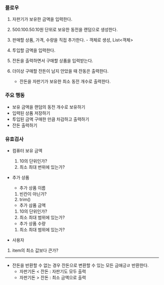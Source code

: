 ### 플로우
1. 자판기가 보유한 금액을 입력한다.
2. 500.100.50.10원 단위로 보유한 동전을 랜덤으로 생성한다.

3. 판매할 상품, 가격, 수량을 직접 추가한다. - 객체로 생성, List<객체>

4. 투입할 금액을 입력한다.
5. 잔돈을 출력하면서 구매할 상품을 입력받는다.

6. 더이상 구매할 잔돈이 남지 안았을 때 잔동은 출력한다.
   - 잔돈을 자판기가 보유한 최소 동전 개수로 출력한다.

### 주요 행동
- 보유 금액을 랜덤의 동전 개수로 보유하기
- 입력된 상품 저장하기
- 투입된 금액 구매한 만큼 차감하고 출력하기
- 잔돈 출력하기

### 유효검사
- 컴퓨터 보유 금액
  1. 10의 단위인가?
  2. 최소 최대 번위에 있는가?
- 추가 상품
  - 추가 상품 이름
  1. 빈칸이 아닌가?
  2. trim()
  - 추가 삼품 금액
  1. 10의 단위인가?
  2. 최소 최대 범위에 있는가?
  - 추가 상품 수량
  1. 최소 최대 범위에 있는가?

- 사용자
1. item의 최소 값보다 큰가?

---
- 잔돈을 반환할 수 없는 경우 잔돈으로 변환할 수 있는 모든 금애긍ㄹ 반환한다. 
  - 자판기돈 < 잔돈 : 자판기도 모두 출력
  - 자판기돈 > 잔돈 : 최소 금액으로 출력
